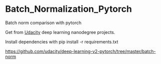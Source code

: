 # Batch_Normalization_Pytorch
Batch norm comparison with pytorch

Get from [Udacity](https://github.com/udacity/deep-learning-v2-pytorch/tree/master/batch-norm) deep learning nanodegree projects.

Install dependencies with pip install -r requirements.txt

https://github.com/udacity/deep-learning-v2-pytorch/tree/master/batch-norm

